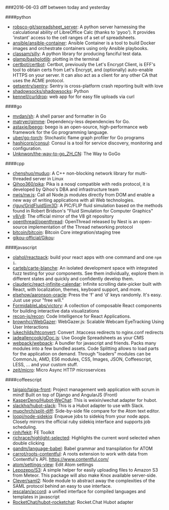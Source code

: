 ###2016-06-03
diff between today and yesterday

####python
* [robsco-git/spreadsheet_server](https://github.com/robsco-git/spreadsheet_server): A python server harnessing the calculational ability of LibreOffice Calc (thanks to 'pyoo'). It provides 'instant' access to the cell ranges of a set of spreadsheets.
* [ansible/ansible-container](https://github.com/ansible/ansible-container): Ansible Container is a tool to build Docker images and orchestrate containers using only Ansible playbooks.
* [classam/silly](https://github.com/classam/silly): A python library for producing fanciful test data.
* [glamp/bashplotlib](https://github.com/glamp/bashplotlib): plotting in the terminal
* [certbot/certbot](https://github.com/certbot/certbot): Certbot, previously the Let's Encrypt Client, is EFF's tool to obtain certs from Let's Encrypt, and (optionally) auto-enable HTTPS on your server. It can also act as a client for any other CA that uses the ACME protocol.
* [getsentry/sentry](https://github.com/getsentry/sentry): Sentry is cross-platform crash reporting built with love
* [shadowsocks/shadowsocks](https://github.com/shadowsocks/shadowsocks): Python
* [kennell/curldrop](https://github.com/kennell/curldrop):  web app for for easy file uploads via curl

####go
* [mvdan/sh](https://github.com/mvdan/sh): A shell parser and formatter in Go
* [matryer/gimme](https://github.com/matryer/gimme): Dependency-less dependencies for Go.
* [astaxie/beego](https://github.com/astaxie/beego): beego is an open-source, high-performance web framework for the Go programming language.
* [uber/go-torch](https://github.com/uber/go-torch): Stochastic flame graph profiler for Go programs
* [hashicorp/consul](https://github.com/hashicorp/consul): Consul is a tool for service discovery, monitoring and configuration.
* [Unknwon/the-way-to-go_ZH_CN](https://github.com/Unknwon/the-way-to-go_ZH_CN): The Way to GoGo

####cpp
* [chenshuo/muduo](https://github.com/chenshuo/muduo): A C++ non-blocking network library for multi-threaded server in Linux
* [Qihoo360/pika](https://github.com/Qihoo360/pika): Pika is a nosql compatible with redis protocol, it is developed by Qihoo's DBA and infrastructure team
* [nwjs/nw.js](https://github.com/nwjs/nw.js): Call all Node.js modules directly from DOM and enable a new way of writing applications with all Web technologies.
* [rlguy/GridFluidSim3D](https://github.com/rlguy/GridFluidSim3D): A PIC/FLIP fluid simulation based on the methods found in Robert Bridson's "Fluid Simulation for Computer Graphics"
* [v8/v8](https://github.com/v8/v8): The official mirror of the V8 git repository
* [openthread/openthread](https://github.com/openthread/openthread): OpenThread released by Nest is an open-source implementation of the Thread networking protocol
* [bitcoin/bitcoin](https://github.com/bitcoin/bitcoin): Bitcoin Core integration/staging tree
* [gikou-official/Gikou](https://github.com/gikou-official/Gikou): 

####javascript
* [olahol/reactpack](https://github.com/olahol/reactpack):  build your react apps with one command and one `npm i`.
* [carteb/carte-blanche](https://github.com/carteb/carte-blanche): An isolated development space with integrated fuzz testing for your components. See them individually, explore them in different states and quickly and confidently develop them.
* [clauderic/react-infinite-calendar](https://github.com/clauderic/react-infinite-calendar):  Infinite scrolling date-picker built with React, with localization, themes, keyboard support, and more.
* [elsehow/aaronson-oracle](https://github.com/elsehow/aaronson-oracle): Press the 'f' and 'd' keys randomly. It's easy. Just use your "free will."
* [FormidableLabs/victory](https://github.com/FormidableLabs/victory): A collection of composable React components for building interactive data visualizations
* [recon-js/recon](https://github.com/recon-js/recon): Code Intelligence for React Applications.
* [brownhci/WebGazer](https://github.com/brownhci/WebGazer): WebGazer.js: Scalable Webcam EyeTracking Using User Interactions
* [lukechilds/htconvert](https://github.com/lukechilds/htconvert): Convert .htaccess redirects to nginx.conf redirects
* [jadeallencook/gDoc.js](https://github.com/jadeallencook/gDoc.js): Use Google Spreadsheets as your CMS
* [webpack/webpack](https://github.com/webpack/webpack): A bundler for javascript and friends. Packs many modules into a few bundled assets. Code Splitting allows to load parts for the application on demand. Through "loaders" modules can be CommonJs, AMD, ES6 modules, CSS, Images, JSON, Coffeescript, LESS, ... and your custom stuff.
* [zeit/micro](https://github.com/zeit/micro): Micro  Async HTTP microservices

####coffeescript
* [taigaio/taiga-front](https://github.com/taigaio/taiga-front): Project management web application with scrum in mind! Built on top of Django and AngularJS (Front)
* [KasperDeng/Hubot-WeChat](https://github.com/KasperDeng/Hubot-WeChat): This is weixin/wechat adapter for hubot.
* [slackhq/hubot-slack](https://github.com/slackhq/hubot-slack): This is a Hubot adapter to use with Slack.
* [mupchrch/split-diff](https://github.com/mupchrch/split-diff): Side-by-side file compare for the Atom text editor.
* [loopj/node-sidekiq](https://github.com/loopj/node-sidekiq): Enqueue jobs to sidekiq from your node apps. Closely mirrors the official ruby sidekiq interface and supports job scheduling.
* [rinh/fekit](https://github.com/rinh/fekit): FE Toolkit
* [richrace/highlight-selected](https://github.com/richrace/highlight-selected): Highlights the current word selected when double clicking
* [gandm/language-babel](https://github.com/gandm/language-babel): Babel grammar and transpilation for ATOM
* [carrot/roots-contentful](https://github.com/carrot/roots-contentful): A roots extension to work with data from Contentful's API. https://www.contentful.com/
* [atom/settings-view](https://github.com/atom/settings-view): Edit Atom settings
* [Lepozepo/S3](https://github.com/Lepozepo/S3): A simple helper for easily uploading files to Amazon S3 from Meteor. This package will also make Knox available server-side.
* [Clever/saml2](https://github.com/Clever/saml2): Node module to abstract away the complexities of the SAML protocol behind an easy to use interface.
* [jescalan/accord](https://github.com/jescalan/accord): a unified interface for compiled languages and templates in javascript
* [RocketChat/hubot-rocketchat](https://github.com/RocketChat/hubot-rocketchat): Rocket.Chat Hubot adapter
